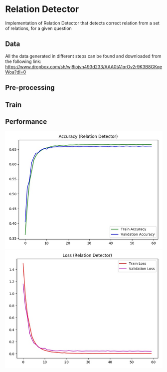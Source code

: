# Relation Detector
Implementation of Relation Detector that detects correct relation from a set of relations, for a given question 


## Data
All the data generated in different steps can be found and downloaded from the following link:
https://www.dropbox.com/sh/wj8iojvn493d233/AAA0tA1qrOv2r9K3B8GKqeWoa?dl=0
## Pre-processing


## Train

## Performance
![alt text](https://github.com/rashad101/NLP_LAB/blob/master/img/acc.jpg)
![alt_text](https://github.com/rashad101/NLP_LAB/blob/master/img/loss.jpg)
